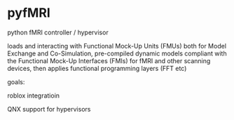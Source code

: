# pyfMRI
python fMRI controller / hypervisor


loads and interacting with Functional Mock-Up Units (FMUs) both for Model Exchange and Co-Simulation, pre-compiled dynamic models compliant with the Functional Mock-Up Interfaces (FMIs) for fMRI and other scanning devices, then applies functional programming layers (FFT etc) 

goals:

roblox integratioin

QNX support for hypervisors

